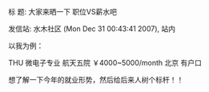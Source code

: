 标  题: 大家来晒一下 职位VS薪水吧

发信站: 水木社区 (Mon Dec 31 00:43:41 2007), 站内



以我为例：



THU    微电子专业   航天五院   ￥4000~5000/month   北京   有户口 



想了解一下今年的就业形势，然后给后来人树个标杆！！ 

